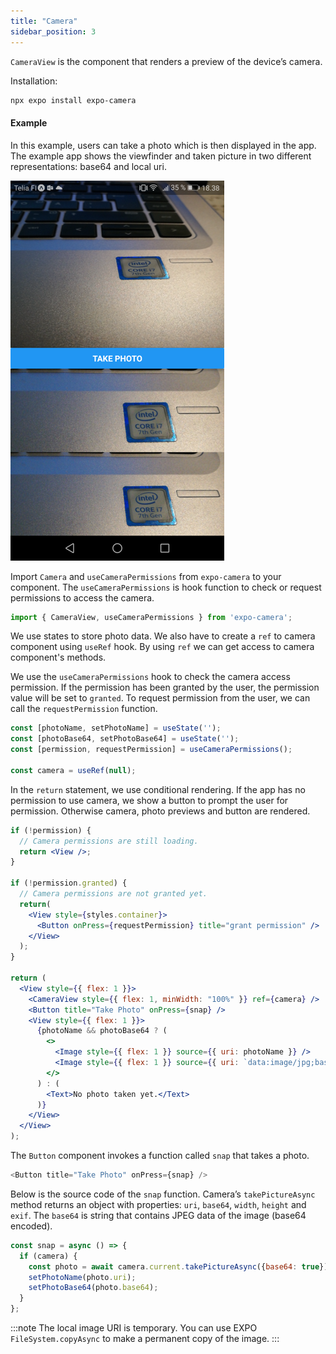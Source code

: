 ```yaml
---
title: "Camera"
sidebar_position: 3
---
```

`CameraView` is the component that renders a preview of the device’s camera.

Installation:
```bash
npx expo install expo-camera
```
#### Example
In this example, users can take a photo which is then displayed in the app. The example app shows the viewfinder and taken picture in two different representations: base64 and local uri.

![](img/camera.png)

Import `Camera` and `useCameraPermissions` from `expo-camera` to your component. The `useCameraPermissions` is hook function to check or request permissions to access the camera.
```js
import { CameraView, useCameraPermissions } from 'expo-camera';
```
We use states to store photo data. We also have to create a `ref` to camera component using `useRef` hook. By using `ref` we can get access to camera component's methods.

We use the `useCameraPermissions` hook to check the camera access permission. If the permission has been granted by the user, the permission value will be set to `granted`. To request permission from the user, we can call the `requestPermission` function.

```js
const [photoName, setPhotoName] = useState('');
const [photoBase64, setPhotoBase64] = useState('');
const [permission, requestPermission] = useCameraPermissions();

const camera = useRef(null);
```
In the `return` statement, we use conditional rendering. If the app has no permission to use camera, we show a button to prompt the user for permission. Otherwise camera, photo previews and button are rendered.

```jsx
if (!permission) {
  // Camera permissions are still loading.
  return <View />;
}

if (!permission.granted) {
  // Camera permissions are not granted yet.
  return(
    <View style={styles.container}>
      <Button onPress={requestPermission} title="grant permission" />
    </View>
  );
}

return (
  <View style={{ flex: 1 }}>
    <CameraView style={{ flex: 1, minWidth: "100%" }} ref={camera} />
    <Button title="Take Photo" onPress={snap} />
    <View style={{ flex: 1 }}>
      {photoName && photoBase64 ? (
        <>
          <Image style={{ flex: 1 }} source={{ uri: photoName }} />
          <Image style={{ flex: 1 }} source={{ uri: `data:image/jpg;base64,${photoBase64}` }} />
        </>
      ) : (
        <Text>No photo taken yet.</Text>
      )}      
    </View>
  </View>
);
```
The `Button` component invokes a function called `snap` that takes a photo.
```js
<Button title="Take Photo" onPress={snap} />
```
Below is the source code of the `snap` function. Camera’s `takePictureAsync` method returns an object with properties: `uri`, `base64`, `width`, `height` and `exif`. The `base64` is string that contains JPEG data of the image (base64 encoded).

```js
const snap = async () => {
  if (camera) {
    const photo = await camera.current.takePictureAsync({base64: true});
    setPhotoName(photo.uri);
    setPhotoBase64(photo.base64); 
  }
};
```
:::note
The local image URI is temporary. You can use EXPO `FileSystem.copyAsync` to make a permanent copy of the image.
:::
